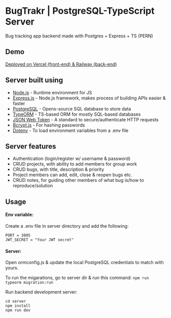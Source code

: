 # BugTrakr | PostgreSQL-TypeScript Server

Bug tracking app backend made with Postgres + Express + TS (PERN)

## Demo

[Deployed on Vercel (front-end) & Railway (back-end)](https://bugtrakr.vercel.app)

## Server built using

- [Node.js](https://nodejs.org/en/) - Runtime environment for JS
- [Express.js](https://expressjs.com/) - Node.js framework, makes process of building APIs easier & faster
- [PostgreSQL](https://www.postgresql.org/) - Opens-source SQL database to store data
- [TypeORM](https://typeorm.io/) - TS-based ORM for mostly SQL-based databases
- [JSON Web Token](https://jwt.io/) - A standard to secure/authenticate HTTP requests
- [Bcrypt.js](https://www.npmjs.com/package/bcryptjs) - For hashing passwords
- [Dotenv](https://www.npmjs.com/package/dotenv) - To load environment variables from a .env file

## Server features

- Authentication (login/register w/ username & password)
- CRUD projects, with ability to add members for group work
- CRUD bugs, with title, description & priority
- Project members can add, edit, close & reopen bugs etc.
- CRUD notes, for guiding other members of what bug is/how to reproduce/solution

## Usage

#### Env variable:

Create a .env file in server directory and add the following:

```
PORT = 3005
JWT_SECRET = "Your JWT secret"

```

#### Server:

Open ormconfig.js & update the local PostgreSQL credentials to match with yours.

To run the migarations, go to server dir & run this command:
`npm run typeorm migration:run`

Run backend development server:

```
cd server
npm install
npm run dev
```
